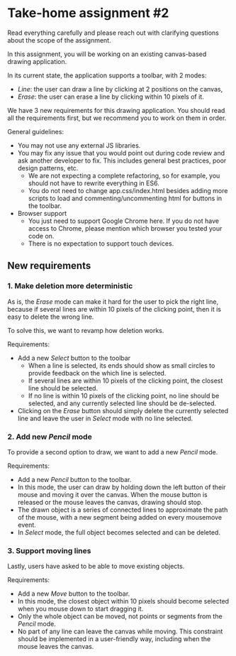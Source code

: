 # Take-home assignment #2

Read everything carefully and please reach out with clarifying questions about the scope of the assignment.

In this assignment, you will be working on an existing canvas-based drawing application.

In its current state, the application supports a toolbar, with 2 modes:
- _Line_: the user can draw a line by clicking at 2 positions on the canvas,
- _Erase_: the user can erase a line by clicking within 10 pixels of it.

We have 3 new requirements for this drawing application. You should read all the requirements first, but we recommend you to work on them in order.

General guidelines:
- You may not use any external JS libraries.
- You may fix any issue that you would point out during code review and ask another developer to fix. This includes general best practices, poor design patterns, etc.
  - We are not expecting a complete refactoring, so for example, you should not have to rewrite everything in ES6.
  - You do not need to change app.css/index.html besides adding more scripts to load and commenting/uncommenting html for buttons in the toolbar.
- Browser support
  - You just need to support Google Chrome here. If you do not have access to Chrome, please mention which browser you tested your code on.
  - There is no expectation to support touch devices.

## New requirements

### 1. Make deletion more deterministic

As is, the _Erase_ mode can make it hard for the user to pick the right line, because if several lines are within 10 pixels of the clicking point, then it is easy to delete the wrong line.

To solve this, we want to revamp how deletion works.

Requirements:
- Add a new _Select_ button to the toolbar
  - When a line is selected, its ends should show as small circles to provide feedback on the which line is selected.
  - If several lines are within 10 pixels of the clicking point, the closest line should be selected.
  - If no line is within 10 pixels of the clicking point, no line should be selected, and any currently selected line should be de-selected.
- Clicking on the _Erase_ button should simply delete the currently selected line and leave the user in _Select_ mode with no line selected.

### 2. Add new _Pencil_ mode

To provide a second option to draw, we want to add a new _Pencil_ mode.

Requirements:
- Add a new _Pencil_ button to the toolbar.
- In this mode, the user can draw by holding down the left button of their mouse and moving it over the canvas. When the mouse button is released or the mouse leaves the canvas, drawing should stop.
- The drawn object is a series of connected lines to approximate the path of the mouse, with a new segment being added on every mousemove event.
- In _Select_ mode, the full object becomes selected and can be deleted.

### 3. Support moving lines

Lastly, users have asked to be able to move existing objects.

Requirements:
- Add a new _Move_ button to the toolbar.
- In this mode, the closest object within 10 pixels should become selected when you mouse down to start dragging it.
- Only the whole object can be moved, not points or segments from the _Pencil_ mode.
- No part of any line can leave the canvas while moving. This constraint should be implemented in a user-friendly way, including when the mouse leaves the canvas.
